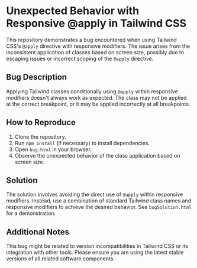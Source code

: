 # Unexpected Behavior with Responsive @apply in Tailwind CSS

This repository demonstrates a bug encountered when using Tailwind CSS's `@apply` directive with responsive modifiers. The issue arises from the inconsistent application of classes based on screen size, possibly due to escaping issues or incorrect scoping of the `@apply` directive.

## Bug Description

Applying Tailwind classes conditionally using `@apply` within responsive modifiers doesn't always work as expected.  The class may not be applied at the correct breakpoint, or it may be applied incorrectly at all breakpoints.

## How to Reproduce

1. Clone the repository.
2. Run `npm install` (if necessary) to install dependencies.
3. Open `bug.html` in your browser.
4. Observe the unexpected behavior of the class application based on screen size.

## Solution

The solution involves avoiding the direct use of `@apply` within responsive modifiers.  Instead, use a combination of standard Tailwind class names and responsive modifiers to achieve the desired behavior.  See `bugSolution.html` for a demonstration.

## Additional Notes

This bug might be related to version incompatibilities in Tailwind CSS or its integration with other tools. Please ensure you are using the latest stable versions of all related software components.